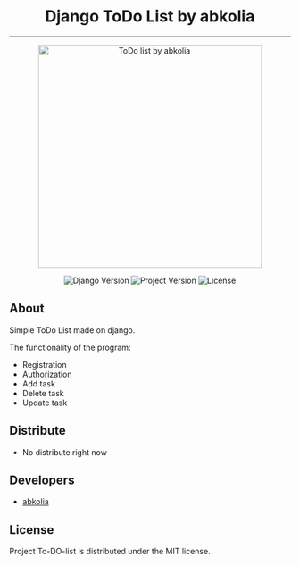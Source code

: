 <h1 align="center"> Django ToDo List by abkolia </h1>

---

<p align="center">
      <img src="https://i.ibb.co/Kxzzn1c/image.png" alt='ToDo list by abkolia' width="400">
</p>

<p align="center">
   <img src="https://img.shields.io/badge/Django%20version-4.1.6-blue" alt="Django Version">
   <img src="https://img.shields.io/badge/Version-v1.0%20(Alpha)-brightgreen" alt="Project Version">
   <img src="https://img.shields.io/badge/License-MIT-blueviolet" alt="License">
</p>

## About

Simple ToDo List made on django.

The functionality of the program:
- Registration
- Authorization
- Add task
- Delete task
- Update task

## Distribute

- No distribute right now


## Developers

- [abkolia](https://github.com/abkolia)

## License
Project To-DO-list is distributed under the MIT license.
